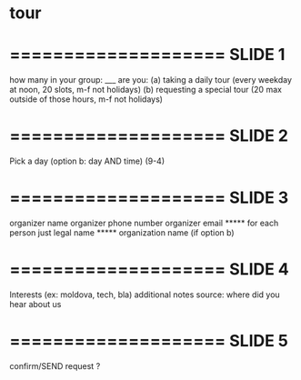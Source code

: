 # tour

====================
SLIDE 1
====================
how many in your group: ___
are you:
  (a) taking a daily tour (every weekday at noon, 20 slots, m-f not holidays)
  (b) requesting a special tour (20 max outside of those hours, m-f not holidays)

====================
SLIDE 2
====================
Pick a day
(option b: day AND time) (9-4)

====================
SLIDE 3
====================
organizer name
organizer phone number
organizer email
***** for each person just legal name
***** organization name (if option b)

====================
SLIDE 4
====================
Interests (ex: moldova, tech, bla)
additional notes
source: where did you hear about us


====================
SLIDE 5
====================
confirm/SEND request ?
